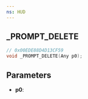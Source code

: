 ```yaml
---
ns: HUD
---
```

## _PROMPT_DELETE

```c
// 0x00EDE88D4D13CF59
void _PROMPT_DELETE(Any p0);
```

## Parameters
* **p0**:
